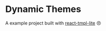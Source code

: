 # Dynamic Themes

A example project built with [react-tmpl-lite](https://github.com/mancuoj-collective/react-tmpl-lite) 😠
